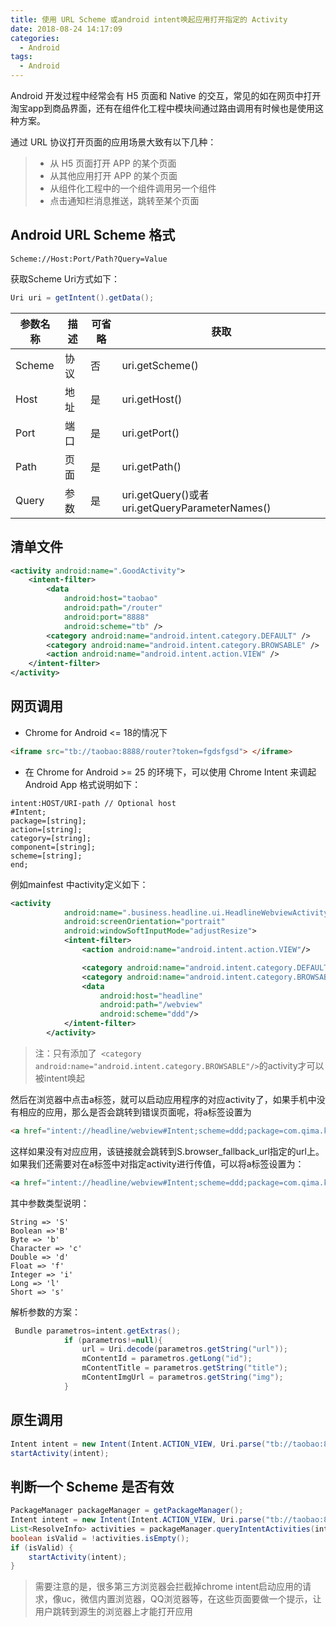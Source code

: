 ```yaml
---
title: 使用 URL Scheme 或android intent唤起应用打开指定的 Activity
date: 2018-08-24 14:17:09
categories:
  - Android
tags:
  - Android
---
```

Android 开发过程中经常会有 H5 页面和 Native 的交互，常见的如在网页中打开淘宝app到商品界面，还有在组件化工程中模块间通过路由调用有时候也是使用这种方案。

通过 URL 协议打开页面的应用场景大致有以下几种：
> * 从 H5 页面打开 APP 的某个页面
> * 从其他应用打开 APP 的某个页面
> * 从组件化工程中的一个组件调用另一个组件
> * 点击通知栏消息推送，跳转至某个页面

## Android URL Scheme 格式
```
Scheme://Host:Port/Path?Query=Value
```
获取Scheme Uri方式如下：
``` java
Uri uri = getIntent().getData();
```

| 参数名称 | 描述 | 可省略 |获取|
| --- | --- | --- |---|
| Scheme | 协议  | 否 |uri.getScheme()|
| Host | 地址 | 是 |uri.getHost()|
| Port | 端口 | 是 |uri.getPort()|
| Path | 页面 | 是 |uri.getPath()|
| Query | 参数 | 是 |uri.getQuery()或者uri.getQueryParameterNames()|

## 清单文件

``` xml
<activity android:name=".GoodActivity">
    <intent-filter>
        <data
            android:host="taobao"
            android:path="/router"
            android:port="8888"
            android:scheme="tb" />
        <category android:name="android.intent.category.DEFAULT" />
        <category android:name="android.intent.category.BROWSABLE" />
        <action android:name="android.intent.action.VIEW" />
    </intent-filter>
</activity>
```

## 网页调用
-  Chrome for Android <= 18的情况下


``` html
<iframe src="tb://taobao:8888/router?token=fgdsfgsd"> </iframe>
```


- 在 Chrome for Android >= 25 的环境下，可以使用 Chrome Intent 来调起 Android App
    格式说明如下：

```
intent:HOST/URI-path // Optional host
#Intent;
package=[string];
action=[string];
category=[string];
component=[string]; 
scheme=[string];
end;
```
例如mainfest 中activity定义如下：

``` xml
<activity
            android:name=".business.headline.ui.HeadlineWebviewActivity"
            android:screenOrientation="portrait"
            android:windowSoftInputMode="adjustResize">
            <intent-filter>
                <action android:name="android.intent.action.VIEW"/>

                <category android:name="android.intent.category.DEFAULT"/>
                <category android:name="android.intent.category.BROWSABLE"/>
                <data
                    android:host="headline"
                    android:path="/webview"
                    android:scheme="ddd"/>
            </intent-filter>
        </activity>
```
> 注：只有添加了` <category android:name="android.intent.category.BROWSABLE"/>`的activity才可以被intent唤起

然后在浏览器中点击a标签，就可以启动应用程序的对应activity了，如果手机中没有相应的应用，那么是否会跳转到错误页面呢，将a标签设置为

``` html
<a href="intent://headline/webview#Intent;scheme=ddd;package=com.qima.kdt;S.url=https://www.baidu.com;end">Do Whatever</a>
```
这样如果没有对应应用，该链接就会跳转到S.browser_fallback_url指定的url上。
如果我们还需要对在a标签中对指定activity进行传值，可以将a标签设置为：

``` html
<a href="intent://headline/webview#Intent;scheme=ddd;package=com.qima.kdt;S.url=https://www.baidu.com;S.img=http://img.baidu.com/xxx.png;S.title=我是标题的;I.id=207;end">Do Whatever</a>
```
其中参数类型说明：

```
String => 'S'
Boolean =>'B'
Byte => 'b'
Character => 'c'
Double => 'd'
Float => 'f'
Integer => 'i'
Long => 'l'
Short => 's'
```
解析参数的方案：

``` java
 Bundle parametros=intent.getExtras();
            if (parametros!=null){
                url = Uri.decode(parametros.getString("url"));
                mContentId = parametros.getLong("id");
                mContentTitle = parametros.getString("title");
                mContentImgUrl = parametros.getString("img");
            }
```
## 原生调用

``` java
Intent intent = new Intent(Intent.ACTION_VIEW, Uri.parse("tb://taobao:8888/router?token=fgdsfgsd"));
startActivity(intent);
```
## 判断一个 Scheme 是否有效

``` java
PackageManager packageManager = getPackageManager();
Intent intent = new Intent(Intent.ACTION_VIEW, Uri.parse("tb://taobao:8888/router?token=fgdsfgsd"));
List<ResolveInfo> activities = packageManager.queryIntentActivities(intent, 0);
boolean isValid = !activities.isEmpty();
if (isValid) {
    startActivity(intent);
}
```

> 需要注意的是，很多第三方浏览器会拦截掉chrome intent启动应用的请求，像uc，微信内置浏览器，QQ浏览器等，在这些页面要做一个提示，让用户跳转到源生的浏览器上才能打开应用


